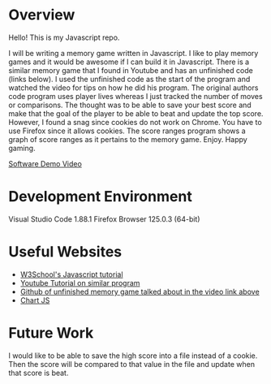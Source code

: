 # Overview

Hello! This is my Javascript repo.

I will be writing a memory game written in Javascript. I like to play memory games and it would be awesome if I can build it in Javascript.
There is a similar memory game that I found in Youtube and has an unfinished code (links below). I used the unfinished code as the start of the program and watched the video for tips on how he did his program. The original authors code program uses player lives whereas I just tracked the number of moves or comparisons. The thought was to be able to save your best score and make that the goal of the player to be able to beat and update the top score. However, I found a snag since cookies do not work on Chrome. You have to use Firefox since it allows cookies. The score ranges program shows a graph of score ranges as it pertains to the memory game. 
Enjoy. Happy gaming.


[Software Demo Video](http://youtube.link.goes.here)

# Development Environment

Visual Studio Code 1.88.1
Firefox Browser 125.0.3 (64-bit)

# Useful Websites

- [W3School's Javascript tutorial](https://www.w3schools.com/js/default.asp)
- [Youtube Tutorial on similar program](https://www.youtube.com/watch?v=-tlb4tv4mC4&t=2728s)
- [Github of unfinished memory game talked about in the video link above](https://github.com/developedbyed/memory-game)
- [Chart JS ](https://www.chartjs.org/docs/latest/getting-started/)

# Future Work

I would like to be able to save the high score into a file instead of a cookie. Then the score will be compared to that value in the file and update when that score is beat.